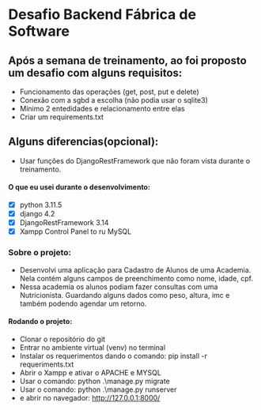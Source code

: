 # Desafio Backend Fábrica de Software

## Após a semana de treinamento, ao foi proposto um desafio com alguns requisitos:
- Funcionamento das operações (get, post, put e delete)
- Conexão com a sgbd a escolha (não podia usar o sqlite3)
- Mínimo 2 entedidades e relacionamento entre elas
- Criar um requirements.txt

## Alguns diferencias(opcional):
- Usar funções do DjangoRestFramework que não foram vista durante o treinamento.

#### O que eu usei durante o desenvolvimento:
- [x] python 3.11.5
- [x] django 4.2
- [x] DjangoRestFramework 3.14
- [x] Xampp Control Panel to ru MySQL

### Sobre o projeto:
- Desenvolvi uma aplicação para Cadastro de Alunos de uma Academia. Nela contém alguns campos de preenchimento como nome, idade, cpf.
- Nessa academia os alunos podiam fazer consultas com uma Nutricionista. Guardando alguns dados como peso, altura, imc e também podendo agendar um retorno.

#### Rodando o projeto:
- Clonar o repositório do git
- Entrar no ambiente virtual (venv) no terminal
- Instalar os requerimentos dando o comando: pip install -r requeriments.txt
- Abrir o Xampp e ativar o APACHE e MYSQL
- Usar o comando: python .\manage.py migrate
- Usar o comando: python .\manage.py runserver
- e abrir no navegador: http://127.0.0.1:8000/
